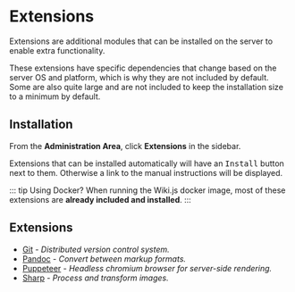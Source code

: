 # Extensions

Extensions are additional modules that can be installed on the server to enable extra functionality.

These extensions have specific dependencies that change based on the server OS and platform, which is why they are not included by default. Some are also quite large and are not included to keep the installation size to a minimum by default.

## Installation

From the **Administration Area**, click **Extensions** in the sidebar.

Extensions that can be installed automatically will have an <kbd>Install</kbd> button next to them. Otherwise a link to the manual instructions will be displayed.

::: tip Using Docker?
When running the Wiki.js docker image, most of these extensions are **already included and installed**.
:::

## Extensions

- [Git](extensions/git) - *Distributed version control system.*
- [Pandoc](extensions/pandoc) - *Convert between markup formats.*
- [Puppeteer](extensions/puppeteer) - *Headless chromium browser for server-side rendering.*
- [Sharp](extensions/sharp) - *Process and transform images.*